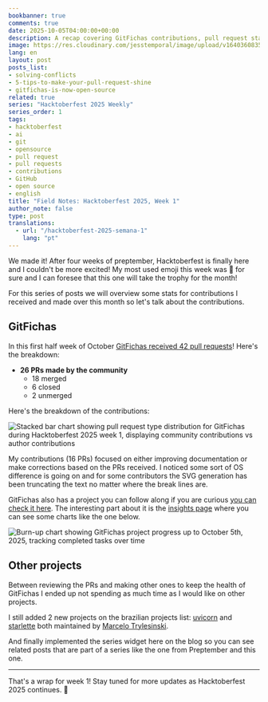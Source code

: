 ```yaml
---
bookbanner: true
comments: true
date: 2025-10-05T04:00:00+00:00
description: A recap covering GitFichas contributions, pull request statistics, and others
image: https://res.cloudinary.com/jesstemporal/image/upload/v1640360835/covers/miscellaneous_ld0l6r.png
lang: en
layout: post
posts_list:
- solving-conflicts
- 5-tips-to-make-your-pull-request-shine
- gitfichas-is-now-open-source
related: true
series: "Hacktoberfest 2025 Weekly"
series_order: 1
tags:
- hacktoberfest
- ai
- git
- opensource
- pull request
- pull requests
- contributions
- GitHub
- open source
- english
title: "Field Notes: Hacktoberfest 2025, Week 1"
author_note: false
type: post
translations:
  - url: "/hacktoberfest-2025-semana-1"
    lang: "pt"
---
```


We made it! After four weeks of preptember, Hacktoberfest is finally here and I couldn't be more excited! My most used emoji this week was 🎉 for sure and I can foresee that this one will take the trophy for the month!

For this series of posts we will overview some stats for contributions I received and made over this month so let's talk about the contributions.

## GitFichas

In this first half week of October [GitFichas received 42 pull requests](https://github.com/jtemporal/gitfichas)! Here's the breakdown:

- **26 PRs made by the community**
  - 18 merged
  - 6 closed
  - 2 unmerged

Here's the breakdown of the contributions:

![Stacked bar chart showing pull request type distribution for GitFichas during Hacktoberfest 2025 week 1, displaying community contributions vs author contributions](https://res.cloudinary.com/jesstemporal/image/upload/v1759705587/pr-type-distribution-week-1-hacktoberfest_aikjtb.png)

My contributions (16 PRs) focused on either improving documentation or make corrections based on the PRs received. I noticed some sort of OS difference is going on and for some contributors the SVG generation has been truncating the text no matter where the break lines are.

GitFichas also has a project you can follow along if you are curious [you can check it here](https://github.com/users/jtemporal/projects/1). The interesting part about it is the [insights page](https://github.com/users/jtemporal/projects/1/insights) where you can see some charts like the one below.

![Burn-up chart showing GitFichas project progress up to October 5th, 2025, tracking completed tasks over time](https://res.cloudinary.com/jesstemporal/image/upload/v1759705587/burn-up-up-to-oct-4th_czxxdy.png)

## Other projects

Between reviewing the PRs and making other ones to keep the health of GitFichas I ended up not spending as much time as I would like on other projects.

I still added 2 new projects on the brazilian projects list: [uvicorn](https://github.com/jtemporal/jtemporal.github.io/pull/325) and [starlette](https://github.com/jtemporal/jtemporal.github.io/pull/324) both maintained by [Marcelo Trylesinski](https://github.com/Kludex).

And finally implemented the series widget here on the blog so you can see related posts that are part of a series like the one from Preptember and this one.

---

That's a wrap for week 1! Stay tuned for more updates as Hacktoberfest 2025 continues. 🎃
